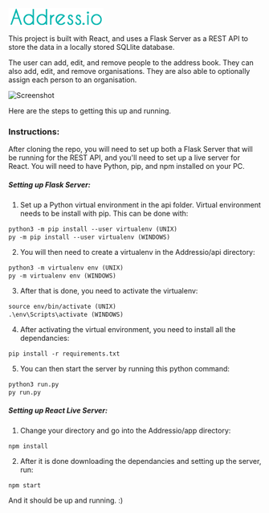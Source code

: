 ![Logo](/app/src/addressio.png)

This project is built with React, and uses a Flask Server as a REST API to store the 
data in a locally stored SQLlite database.

The user can add, edit, and remove people to the address book. They can also add, edit, and remove organisations. 
They are also able to optionally assign each person to an organisation.

![Screenshot](https://user-images.githubusercontent.com/34189022/56148011-501d9480-5fa1-11e9-9a8c-43fcaf48c5ce.PNG)

Here are the steps to getting this up and running. 

### Instructions:

After cloning the repo, you will need to set up both a Flask Server that will be running for the REST API, and you'll need to set up 
a live server for React. You will need to have Python, pip, and npm installed on your PC.

##### Setting up Flask Server:

1. Set up a Python virtual environment in the api folder. Virtual environment
needs to be install with pip. This can be done with:
```
python3 -m pip install --user virtualenv (UNIX)
py -m pip install --user virtualenv (WINDOWS)
```

2. You will then need to create a virtualenv in the Addressio/api directory:
```
python3 -m virtualenv env (UNIX)
py -m virtualenv env (WINDOWS)
```

3. After that is done, you need to activate the virtualenv:
```
source env/bin/activate (UNIX)
.\env\Scripts\activate (WINDOWS)
```

4. After activating the virtual environment, you need to install all the dependancies:
```
pip install -r requirements.txt
```

5. You can then start the server by running this python command:
```
python3 run.py
py run.py
```

##### Setting up React Live Server:

1. Change your directory and go into the Addressio/app directory:
```
npm install 
```

2. After it is done downloading the dependancies and setting up the server, run:
```
npm start
```

And it should be up and running. :)
